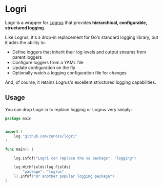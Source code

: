 # Logri

Logri is a wrapper for [Logrus](https://github.com/Sirupsen/logrus) that
provides **hierarchical, configurable, structured logging**. 

Like Logrus, it's a drop-in replacement for Go's standard logging library, but
it adds the ability to:

* Define loggers that inherit their log levels and output streams from parent loggers
* Configure loggers from a YAML file
* Update configuration on the fly
* Optionally watch a logging configuration file for changes

And, of course, it retains Logrus's excellent structured logging capabilities.

## Usage

You can drop Logri in to replace logging or Logrus very simply:

```go
package main


import (
    log "github.com/zenoss/logri"
)

func main() {

    log.Infof("Logri can replace the %s package", "logging")

    log.WithFields(log.Fields{
        "package": "logrus",
    }).Infof("Or another popular logging package")
}
```